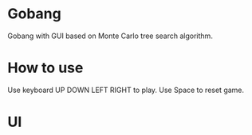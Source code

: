 # Gobang
Gobang with GUI based on Monte Carlo tree search algorithm.

# How to use
Use keyboard UP DOWN LEFT RIGHT to play. Use Space to reset game.

# UI


